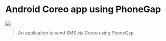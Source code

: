 # Android Coreo app using PhoneGap

![](http://f.cl.ly/items/0c391N2l3D071D1g3t1C/PhoneGap-Coreo.png)

> An application to send SMS via Coreo using PhoneGap 

